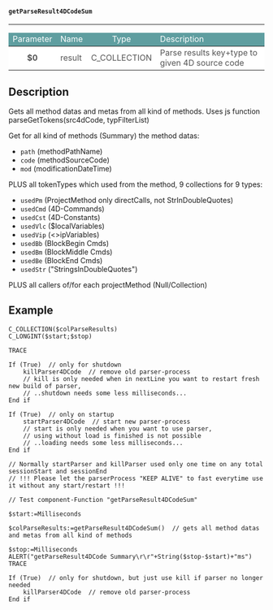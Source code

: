 <!-- PM: "getParseResult4DCodeSum"
<< $0 - C_COLLECTION - parse result of 4Dcode
Gets all method datas and metas from all kind of methods -->
#### `getParseResult4DCodeSum`
---
<table class="parTab">
  <thead>
    <tr style="color: white; background-color: cadetblue;">
      <td style="text-align: center;">Parameter</td>
      <td>Name</td>
      <td style="text-align: center;">Type</td>
      <td>Description</td>
    </tr>
  </thead>
  <tbody>
    <tr style="color: #555; background-color: white;">
      <td style="text-align: center; font-weight: bold;">$0</td>
      <td>result</td>
      <td style="text-align: center;">C_COLLECTION</td>
      <td>Parse results key+type to given 4D source code</td>
    </tr>
  </tbody>
</table>

## Description
Gets all method datas and metas from all kind of methods.
Uses js function parseGetTokens(src4dCode, typFilterList)

Get for all kind of methods (Summary) the method datas:
- `path` (methodPathName)
- `code` (methodSourceCode)
- `mod` (modificationDateTime)

PLUS all tokenTypes which used from the method, 9 collections for 9 types:
- `usedPm` (ProjectMethod only directCalls, not StrInDoubleQuotes)
- `usedCmd` (4D-Commands)
- `usedCst` (4D-Constants)
- `usedVlc` ($localVariables)
- `usedVip` (<>ipVariables)
- `usedBb` (BlockBegin Cmds)
- `usedBm` (BlockMiddle Cmds)
- `usedBe` (BlockEnd Cmds)
- `usedStr` ("StringsInDoubleQuotes")

PLUS all callers of/for each projectMethod (Null/Collection)

## Example
```4d
C_COLLECTION($colParseResults)
C_LONGINT($start;$stop)

TRACE

If (True)  // only for shutdown
	killParser4DCode  // remove old parser-process
	// kill is only needed when in nextLine you want to restart fresh new build of parser,
	// ..shutdown needs some less milliseconds...
End if 

If (True)  // only on startup
	startParser4DCode  // start new parser-process
	// start is only needed when you want to use parser,
	// using without load is finished is not possible
	// ..loading needs some less milliseconds...
End if 

// Normally startParser and killParser used only one time on any total sessionStart and sessionEnd
// !!! Please let the parserProcess "KEEP ALIVE" to fast everytime use it without any start/restart !!!

// Test component-Function "getParseResult4DCodeSum"

$start:=Milliseconds

$colParseResults:=getParseResult4DCodeSum()  // gets all method datas and metas from all kind of methods

$stop:=Milliseconds
ALERT("getParseResult4DCode Summary\r\r"+String($stop-$start)+"ms")
TRACE

If (True)  // only for shutdown, but just use kill if parser no longer needed
	killParser4DCode  // remove old parser-process
End if 
```